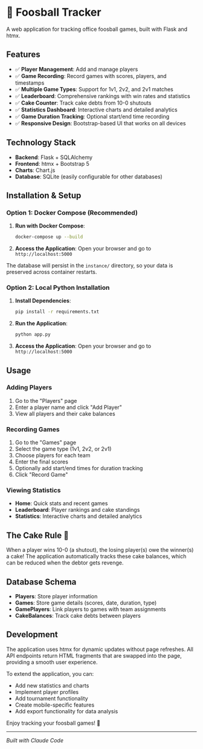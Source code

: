 # 🏓 Foosball Tracker

A web application for tracking office foosball games, built with Flask and htmx.

## Features

- ✅ **Player Management**: Add and manage players
- ✅ **Game Recording**: Record games with scores, players, and timestamps
- ✅ **Multiple Game Types**: Support for 1v1, 2v2, and 2v1 matches
- ✅ **Leaderboard**: Comprehensive rankings with win rates and statistics
- ✅ **Cake Counter**: Track cake debts from 10-0 shutouts
- ✅ **Statistics Dashboard**: Interactive charts and detailed analytics
- ✅ **Game Duration Tracking**: Optional start/end time recording
- ✅ **Responsive Design**: Bootstrap-based UI that works on all devices

## Technology Stack

- **Backend**: Flask + SQLAlchemy
- **Frontend**: htmx + Bootstrap 5
- **Charts**: Chart.js
- **Database**: SQLite (easily configurable for other databases)

## Installation & Setup

### Option 1: Docker Compose (Recommended)

1. **Run with Docker Compose**:
   ```bash
   docker-compose up --build
   ```

2. **Access the Application**:
   Open your browser and go to `http://localhost:5000`

The database will persist in the `instance/` directory, so your data is preserved across container restarts.

### Option 2: Local Python Installation

1. **Install Dependencies**:
   ```bash
   pip install -r requirements.txt
   ```

2. **Run the Application**:
   ```bash
   python app.py
   ```

3. **Access the Application**:
   Open your browser and go to `http://localhost:5000`

## Usage

### Adding Players
1. Go to the "Players" page
2. Enter a player name and click "Add Player"
3. View all players and their cake balances

### Recording Games
1. Go to the "Games" page
2. Select the game type (1v1, 2v2, or 2v1)
3. Choose players for each team
4. Enter the final scores
5. Optionally add start/end times for duration tracking
6. Click "Record Game"

### Viewing Statistics
- **Home**: Quick stats and recent games
- **Leaderboard**: Player rankings and cake standings
- **Statistics**: Interactive charts and detailed analytics

## The Cake Rule 🎂

When a player wins 10-0 (a shutout), the losing player(s) owe the winner(s) a cake! The application automatically tracks these cake balances, which can be reduced when the debtor gets revenge.

## Database Schema

- **Players**: Store player information
- **Games**: Store game details (scores, date, duration, type)
- **GamePlayers**: Link players to games with team assignments
- **CakeBalances**: Track cake debts between players

## Development

The application uses htmx for dynamic updates without page refreshes. All API endpoints return HTML fragments that are swapped into the page, providing a smooth user experience.

To extend the application, you can:
- Add new statistics and charts
- Implement player profiles
- Add tournament functionality
- Create mobile-specific features
- Add export functionality for data analysis

Enjoy tracking your foosball games! 🏓

---

*Built with Claude Code*